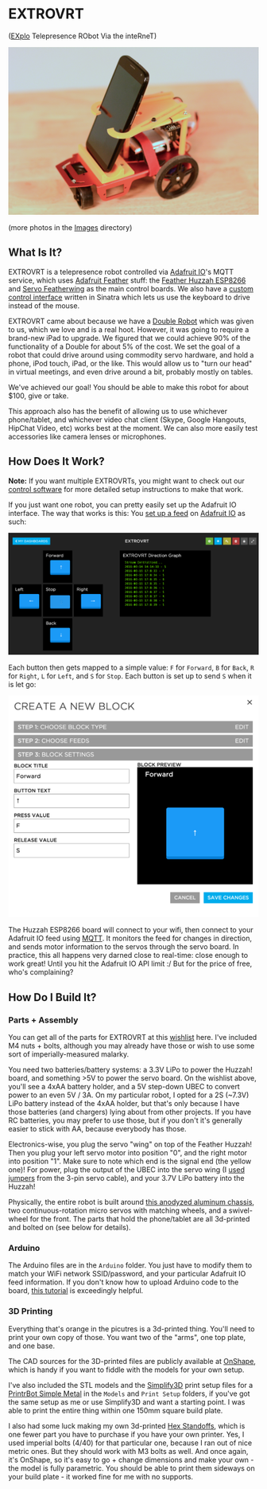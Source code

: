# EXTROVRT
([EXplo](http://www.explo.org) Telepresence RObot Via the inteRneT)

![Glamour shot of the EXTROVRT robot](Images/EXTROVRT.JPG)

(more photos in the [Images](Images/) directory)


## What Is It?
EXTROVRT is a telepresence robot controlled via [Adafruit IO](http://adafruit.io)'s MQTT service, which uses [Adafruit Feather](https://www.adafruit.com/categories/777) stuff: the [Feather Huzzah ESP8266](https://www.adafruit.com/products/2821) and [Servo Featherwing](https://www.adafruit.com/products/2928) as the main control boards. We also have a [custom control interface](https://github.com/exploration/EXTROVRT-Control) written in Sinatra which lets us use the keyboard to drive instead of the mouse.

EXTROVRT came about because we have a [Double Robot](http://www.doublerobotics.com/) which was given to us, which we love and is a real hoot. However, it was going to require a brand-new iPad to upgrade. We figured that we could achieve 90% of the functionality of a Double for about 5% of the cost. We set the goal of a robot that could drive around using commodity servo hardware, and hold a phone, iPod touch, iPad, or the like. This would allow us to "turn our head" in virtual meetings, and even drive around a bit, probably mostly on tables.

We've achieved our goal! You should be able to make this robot for about $100, give or take.

This approach also has the benefit of allowing us to use whichever phone/tablet, and whichever video chat client (Skype, Google Hangouts, HipChat Video, etc) works best at the moment. We can also more easily test accessories like camera lenses or microphones.


## How Does It Work?
**Note:** If you want multiple EXTROVRTs, you might want to check out our [control software](https://github.com/exploration/EXTROVRT-Control) for more detailed setup instructions to make that work.

If you just want one robot, you can pretty easily set up the Adafruit IO interface. The way that works is this: You [set up a feed](https://learn.adafruit.com/adafruit-io-basics-feeds/overview) on [Adafruit IO](http://adafruit.io) as such:

![Adafruit IO Feed Setup - Buttons with "F","B","L","R", and "S" values](Images/Adafruit_IO_Feed_Setup.png)

Each button then gets mapped to a simple value: `F` for `Forward`, `B` for `Back`, `R` for `Right`, `L` for `Left`, and `S` for `Stop`. Each button is set up to send `S` when it is let go:

![Adafruit IO Button Setup](Images/Adafruit_IO_Button_Setup.png)

The Huzzah ESP8266 board will connect to your wifi, then connect to your Adafruit IO feed using [MQTT](https://learn.adafruit.com/mqtt-adafruit-io-and-you/overview). It monitors the feed for changes in direction, and sends motor information to the servos through the servo board. In practice, this all happens very darned close to real-time: close enough to work great! Until you hit the Adafruit IO API limit :/ But for the price of free, who's complaining?


## How Do I Build It?
### Parts + Assembly
You can get all of the parts for EXTROVRT at this [wishlist](https://www.adafruit.com/wishlists?wid=391765) here. I've included M4 nuts + bolts, although you may already have those or wish to use some sort of imperially-measured malarky.

You need two batteries/battery systems: a 3.3V LiPo to power the Huzzah! board, and something >5V to power the servo board. On the wishlist above, you'll see a 4xAA battery holder, and a 5V step-down UBEC to convert power to an even 5V / 3A. On my particular robot, I opted for a 2S (~7.3V) LiPo battery instead of the 4xAA holder, but that's only because I have those batteries (and chargers) lying about from other projects. If you have RC batteries, you may prefer to use those, but if you don't it's generally easier to stick with AA, because everybody has those.

Electronics-wise, you plug the servo "wing" on top of the Feather Huzzah! Then you plug your left servo motor into position "0", and the right motor into position "1". Make sure to note which end is the signal end (the yellow one)! For power, plug the output of the UBEC into the servo wing (I [used jumpers](Images/DSC_1713.JPG) from the 3-pin servo cable), and your 3.7V LiPo battery into the Huzzah!

Physically, the entire robot is built around [this anodyzed aluminum chassis](https://www.adafruit.com/products/2943), two continuous-rotation micro servos with matching wheels, and a swivel-wheel for the front. The parts that hold the phone/tablet are all 3d-printed and bolted on (see below for details).

### Arduino
The Arduino files are in the `Arduino` folder. You just have to modify them to match your WiFi network SSID/password, and your particular Adafruit IO feed information. If you don't know how to upload Arduino code to the board, [this tutorial](https://learn.adafruit.com/adafruit-feather-huzzah-esp8266/overview) is exceedingly helpful.

### 3D Printing
Everything that's orange in the picutres is a 3d-printed thing. You'll need to print your own copy of those. You want two of the "arms", one top plate, and one base.

The CAD sources for the 3D-printed files are publicly available at [OnShape](https://cad.onshape.com/documents/d73cca1ae031f4b278264cff/w/0abe2b13ef53c6019a28a62a), which is handy if you want to fiddle with the models for your own setup.

I've also included the STL models and the [Simplify3D](https://www.simplify3d.com/) print setup files for a [PrintrBot Simple Metal](http://printrbot.com/shop/assembled-simple-metal/) in the `Models` and `Print Setup` folders, if you've got the same setup as me or use Simplify3D and want a starting point. I was able to print the entire thing within one 150mm square build plate.

I also had some luck making my own 3d-printed [Hex Standoffs](https://cad.onshape.com/documents/a721d24ec3e00633c0a5e028/w/56f9fc784b3159de2bad2fdf/e/3c67c912763ba927c46253c3), which is one fewer part you have to purchase if you have your own printer. Yes, I used imperial bolts (4/40) for that particular one, because I ran out of nice metric ones. But they should work with M3 bolts as well. And once again, it's OnShape, so it's easy to go + change dimensions and make your own - the model is fully parametric. You should be able to print them sideways on your build plate - it worked fine for me with no supports.
